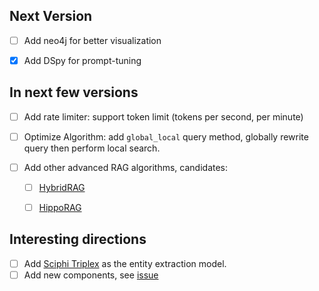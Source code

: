 ## Next Version

- [ ] Add neo4j for better visualization
- [x] Add DSpy for prompt-tuning



## In next few versions

- [ ] Add rate limiter: support token limit (tokens per second, per minute)

- [ ] Optimize Algorithm: add `global_local` query method, globally rewrite query then perform local search.

- [ ] Add other advanced RAG algorithms, candidates:

  - [ ] [HybridRAG](https://arxiv.org/abs/2408.04948)
  - [ ] [HippoRAG](https://arxiv.org/abs/2405.14831)
  
  
  



## Interesting directions

- [ ] Add [Sciphi Triplex](https://huggingface.co/SciPhi/Triplex) as the entity extraction model.
- [ ] Add new components, see [issue](https://github.com/gusye1234/nano-graphrag/issues/2)